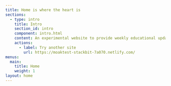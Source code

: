 ```yaml
---
title: Home is where the heart is
sections:
  - type: intro
    title: Intro
    section_id: intro
    component: intro.html
    content: An experimental website to provide weekly educational updates to class nine
    actions:
      - label: Try another site
        url: https://moaktest-stackbit-7a070.netlify.com/
menus:
  main:
    title: Home
    weight: 1
layout: home
---
```

